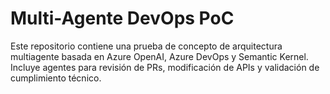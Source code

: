# Multi-Agente DevOps PoC

Este repositorio contiene una prueba de concepto de arquitectura multiagente basada en Azure OpenAI, Azure DevOps y Semantic Kernel. Incluye agentes para revisión de PRs, modificación de APIs y validación de cumplimiento técnico.